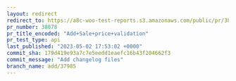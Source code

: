 ```yaml
---
layout: redirect
redirect_to: https://a8c-woo-test-reports.s3.amazonaws.com/public/pr/38078/api/index.html
pr_number: 38078
pr_title_encoded: "Add+Sale+price+validation"
pr_test_type: api
last_published: "2023-05-02 17:53:02 +0000"
commit_sha: 179d419e93a7c7e5eedd1eaefc16b43f204662f3
commit_message: "Add changelog files"
branch_name: add/37985
---
```

